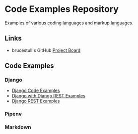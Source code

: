 # Code Examples Repository

Examples of various coding languages and markup languages.

## Links

* brucestull's GitHub [Project Board](https://github.com/users/brucestull/projects/6)

## Code Examples

### Django

* [Django Code Examples](./django/)
* [Django with Django REST Examples](./django-django-rest/)
* [Django REST Examples](./django-rest/)

### Pipenv

### Markdown
